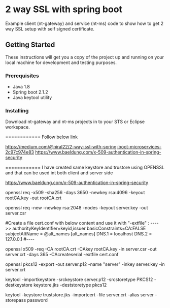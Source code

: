 # 2 way SSL with spring boot

Example client (nt-gateway) and service (nt-ms) code to show how to get 2 way SSL setup with self signed certificate.

## Getting Started

These instructions will get you a copy of the project up and running on your local machine for development and testing purposes. 

### Prerequisites

* Java 1.8
* Spring boot 2.1.2
* Java keytool utility


### Installing

Download nt-gateway and nt-ms projects in to your STS or Eclipse workspace. 

============
Follow below link

https://medium.com/@niral22/2-way-ssl-with-spring-boot-microservices-2c97c974e83
https://www.baeldung.com/x-509-authentication-in-spring-security


============
I have created same keystore and trustore using OPENSSL and that can be used int both client and server side

 https://www.baeldung.com/x-509-authentication-in-spring-security
 
 openssl req -x509 -sha256 -days 3650 -newkey rsa:4096 -keyout rootCA.key -out rootCA.crt
	
 openssl req -new -newkey rsa:2048 -nodes -keyout server.key -out server.csr
 
#Create a file cert.conf with below content and use it with "-extfile" : ---->>
authorityKeyIdentifier=keyid,issuer
basicConstraints=CA:FALSE
subjectAltName = @alt_names
[alt_names]
DNS.1 = localhost
DNS.2 = 127.0.0.1
#----

openssl x509 -req -CA rootCA.crt -CAkey rootCA.key -in server.csr -out server.crt -days 365 -CAcreateserial -extfile cert.conf

openssl pkcs12 -export -out server.p12 -name "server" -inkey server.key -in server.crt

keytool -importkeystore -srckeystore server.p12 -srcstoretype PKCS12 -destkeystore keystore.jks -deststoretype pkcs12

keytool -keystore truststore.jks -importcert -file server.crt -alias server -storepass password


